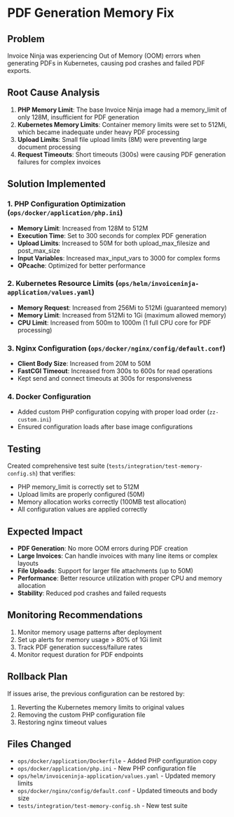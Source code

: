 # PDF Generation Memory Fix

## Problem
Invoice Ninja was experiencing Out of Memory (OOM) errors when generating PDFs in Kubernetes, causing pod crashes and failed PDF exports.

## Root Cause Analysis
1. **PHP Memory Limit**: The base Invoice Ninja image had a memory_limit of only 128M, insufficient for PDF generation
2. **Kubernetes Memory Limits**: Container memory limits were set to 512Mi, which became inadequate under heavy PDF processing
3. **Upload Limits**: Small file upload limits (8M) were preventing large document processing
4. **Request Timeouts**: Short timeouts (300s) were causing PDF generation failures for complex invoices

## Solution Implemented

### 1. PHP Configuration Optimization (`ops/docker/application/php.ini`)
- **Memory Limit**: Increased from 128M to 512M
- **Execution Time**: Set to 300 seconds for complex PDF generation
- **Upload Limits**: Increased to 50M for both upload_max_filesize and post_max_size
- **Input Variables**: Increased max_input_vars to 3000 for complex forms
- **OPcache**: Optimized for better performance

### 2. Kubernetes Resource Limits (`ops/helm/invoiceninja-application/values.yaml`)
- **Memory Request**: Increased from 256Mi to 512Mi (guaranteed memory)
- **Memory Limit**: Increased from 512Mi to 1Gi (maximum allowed memory)
- **CPU Limit**: Increased from 500m to 1000m (1 full CPU core for PDF processing)

### 3. Nginx Configuration (`ops/docker/nginx/config/default.conf`)
- **Client Body Size**: Increased from 20M to 50M
- **FastCGI Timeout**: Increased from 300s to 600s for read operations
- Kept send and connect timeouts at 300s for responsiveness

### 4. Docker Configuration
- Added custom PHP configuration copying with proper load order (`zz-custom.ini`)
- Ensured configuration loads after base image configurations

## Testing
Created comprehensive test suite (`tests/integration/test-memory-config.sh`) that verifies:
- PHP memory_limit is correctly set to 512M
- Upload limits are properly configured (50M)
- Memory allocation works correctly (100MB test allocation)
- All configuration values are applied correctly

## Expected Impact
- **PDF Generation**: No more OOM errors during PDF creation
- **Large Invoices**: Can handle invoices with many line items or complex layouts
- **File Uploads**: Support for larger file attachments (up to 50M)
- **Performance**: Better resource utilization with proper CPU and memory allocation
- **Stability**: Reduced pod crashes and failed requests

## Monitoring Recommendations
1. Monitor memory usage patterns after deployment
2. Set up alerts for memory usage > 80% of 1Gi limit
3. Track PDF generation success/failure rates
4. Monitor request duration for PDF endpoints

## Rollback Plan
If issues arise, the previous configuration can be restored by:
1. Reverting the Kubernetes memory limits to original values
2. Removing the custom PHP configuration file
3. Restoring nginx timeout values

## Files Changed
- `ops/docker/application/Dockerfile` - Added PHP configuration copy
- `ops/docker/application/php.ini` - New PHP configuration file
- `ops/helm/invoiceninja-application/values.yaml` - Updated memory limits
- `ops/docker/nginx/config/default.conf` - Updated timeouts and body size
- `tests/integration/test-memory-config.sh` - New test suite